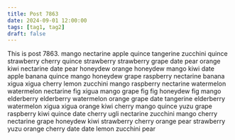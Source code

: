```yaml
---
title: Post 7863
date: 2024-09-01 12:00:00
tags: [tag1, tag2]
draft: false
---
```

This is post 7863.
mango
nectarine
apple
quince
tangerine
zucchini
quince
strawberry
cherry
quince
strawberry
strawberry
grape
date
pear
orange
kiwi
nectarine
date
pear
honeydew
orange
honeydew
mango
kiwi
date
apple
banana
quince
mango
honeydew
grape
raspberry
nectarine
banana
xigua
xigua
cherry
lemon
zucchini
mango
raspberry
nectarine
watermelon
watermelon
nectarine
fig
xigua
mango
grape
fig
fig
honeydew
fig
mango
elderberry
elderberry
watermelon
orange
grape
date
tangerine
elderberry
watermelon
xigua
xigua
orange
kiwi
cherry
mango
quince
yuzu
grape
raspberry
kiwi
quince
date
cherry
ugli
nectarine
zucchini
mango
cherry
nectarine
grape
honeydew
kiwi
strawberry
cherry
orange
pear
strawberry
yuzu
orange
cherry
date
date
lemon
zucchini
pear
